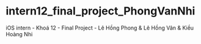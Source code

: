 # intern12_final_project_PhongVanNhi
iOS intern - Khoá 12 - Final Project - Lê Hồng Phong &amp; Lê Hồng Vân &amp; Kiều Hoàng Nhi
